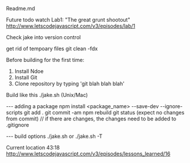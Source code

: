 Readme.md

Future todo watch Lab1: "The great grunt shootout"
http://www.letscodejavascript.com/v3/episodes/lab/1

Check jake into version control


get rid of tempoary files
git clean -fdx





Before building for the first time:

1. Install Ndoe
2. Install Git
3. Clone repository by typing 'git blah blah blah'

Build like this
./jake.sh (Unix/Mac)



--- adding a package
npm install <package_name> --save-dev --ignore-scripts
git add .
git commit -am <TK appropiarte message>
npm rebuild
git status (expect no changes from commit)
// if there are changes, the changes need to be added to .gitignore 


--- build options
./jake.sh
or
./jake.sh -T




Current location 43:18
http://www.letscodejavascript.com/v3/episodes/lessons_learned/16
